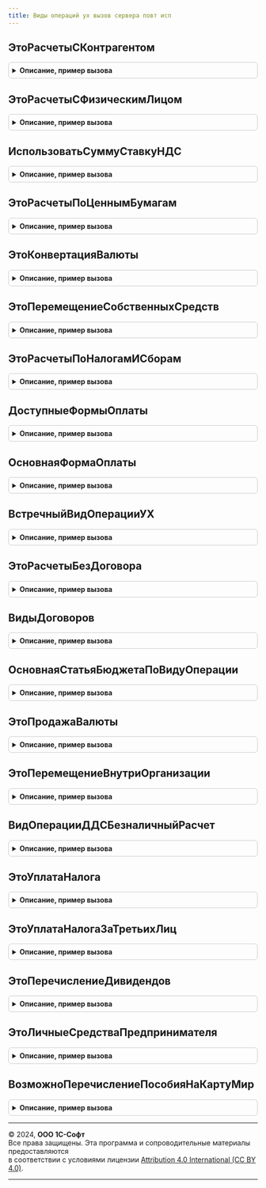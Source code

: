 ```yaml
---
title: Виды операций ух вызов сервера повт исп
---
```



## ЭтоРасчетыСКонтрагентом
<details style="margin: 1em 0; padding: 0.5em; border: 1px solid #ccc; border-radius: 6px;">

<summary style="font-weight: bold; cursor: pointer;">Описание, пример вызова</summary>

```bsl

Функция ЭтоРасчетыСКонтрагентом(ВидОперацииУХ) Экспорт
```

Пример вызова
```bsl
Результат = ВидыОперацийУХВызовСервераПовтИсп.ЭтоРасчетыСКонтрагентом(ВидОперацииУХ) 
```
</details>

## ЭтоРасчетыСФизическимЛицом
<details style="margin: 1em 0; padding: 0.5em; border: 1px solid #ccc; border-radius: 6px;">

<summary style="font-weight: bold; cursor: pointer;">Описание, пример вызова</summary>

```bsl

Функция ЭтоРасчетыСФизическимЛицом(ВидОперацииУХ) Экспорт
```

Пример вызова
```bsl
Результат = ВидыОперацийУХВызовСервераПовтИсп.ЭтоРасчетыСФизическимЛицом(ВидОперацииУХ) 
```
</details>

## ИспользоватьСуммуСтавкуНДС
<details style="margin: 1em 0; padding: 0.5em; border: 1px solid #ccc; border-radius: 6px;">

<summary style="font-weight: bold; cursor: pointer;">Описание, пример вызова</summary>

```bsl

Функция ИспользоватьСуммуСтавкуНДС(ВидОперацииУХ) Экспорт
```

Пример вызова
```bsl
Результат = ВидыОперацийУХВызовСервераПовтИсп.ИспользоватьСуммуСтавкуНДС(ВидОперацииУХ) 
```
</details>

## ЭтоРасчетыПоЦеннымБумагам
<details style="margin: 1em 0; padding: 0.5em; border: 1px solid #ccc; border-radius: 6px;">

<summary style="font-weight: bold; cursor: pointer;">Описание, пример вызова</summary>

```bsl

Функция ЭтоРасчетыПоЦеннымБумагам(ВидОперацииУХ) Экспорт
```

Пример вызова
```bsl
Результат = ВидыОперацийУХВызовСервераПовтИсп.ЭтоРасчетыПоЦеннымБумагам(ВидОперацииУХ) 
```
</details>

## ЭтоКонвертацияВалюты
<details style="margin: 1em 0; padding: 0.5em; border: 1px solid #ccc; border-radius: 6px;">

<summary style="font-weight: bold; cursor: pointer;">Описание, пример вызова</summary>

```bsl

Функция ЭтоКонвертацияВалюты(ВидОперацииУХ) Экспорт
```

Пример вызова
```bsl
Результат = ВидыОперацийУХВызовСервераПовтИсп.ЭтоКонвертацияВалюты(ВидОперацииУХ) 
```
</details>

## ЭтоПеремещениеСобственныхСредств
<details style="margin: 1em 0; padding: 0.5em; border: 1px solid #ccc; border-radius: 6px;">

<summary style="font-weight: bold; cursor: pointer;">Описание, пример вызова</summary>

```bsl

Функция ЭтоПеремещениеСобственныхСредств(ВидОперацииУХ) Экспорт
```

Пример вызова
```bsl
Результат = ВидыОперацийУХВызовСервераПовтИсп.ЭтоПеремещениеСобственныхСредств(ВидОперацииУХ) 
```
</details>

## ЭтоРасчетыПоНалогамИСборам
<details style="margin: 1em 0; padding: 0.5em; border: 1px solid #ccc; border-radius: 6px;">

<summary style="font-weight: bold; cursor: pointer;">Описание, пример вызова</summary>

```bsl

Функция ЭтоРасчетыПоНалогамИСборам(ВидОперацииУХ) Экспорт
```

Пример вызова
```bsl
Результат = ВидыОперацийУХВызовСервераПовтИсп.ЭтоРасчетыПоНалогамИСборам(ВидОперацииУХ) 
```
</details>

## ДоступныеФормыОплаты
<details style="margin: 1em 0; padding: 0.5em; border: 1px solid #ccc; border-radius: 6px;">

<summary style="font-weight: bold; cursor: pointer;">Описание, пример вызова</summary>

```bsl

Функция ДоступныеФормыОплаты(ВидОперацииУХ) Экспорт
```

Пример вызова
```bsl
Результат = ВидыОперацийУХВызовСервераПовтИсп.ДоступныеФормыОплаты(ВидОперацииУХ) 
```
</details>

## ОсновнаяФормаОплаты
<details style="margin: 1em 0; padding: 0.5em; border: 1px solid #ccc; border-radius: 6px;">

<summary style="font-weight: bold; cursor: pointer;">Описание, пример вызова</summary>

```bsl

Функция ОсновнаяФормаОплаты(ВидОперацииУХ) Экспорт
```

Пример вызова
```bsl
Результат = ВидыОперацийУХВызовСервераПовтИсп.ОсновнаяФормаОплаты(ВидОперацииУХ) 
```
</details>

## ВстречныйВидОперацииУХ
<details style="margin: 1em 0; padding: 0.5em; border: 1px solid #ccc; border-radius: 6px;">

<summary style="font-weight: bold; cursor: pointer;">Описание, пример вызова</summary>

```bsl

Функция ВстречныйВидОперацииУХ(ВидОперацииУХ) Экспорт
```

Пример вызова
```bsl
Результат = ВидыОперацийУХВызовСервераПовтИсп.ВстречныйВидОперацииУХ(ВидОперацииУХ) 
```
</details>

## ЭтоРасчетыБезДоговора
<details style="margin: 1em 0; padding: 0.5em; border: 1px solid #ccc; border-radius: 6px;">

<summary style="font-weight: bold; cursor: pointer;">Описание, пример вызова</summary>

```bsl

Функция ЭтоРасчетыБезДоговора(ВидОперацииУХ) Экспорт
```

Пример вызова
```bsl
Результат = ВидыОперацийУХВызовСервераПовтИсп.ЭтоРасчетыБезДоговора(ВидОперацииУХ) 
```
</details>

## ВидыДоговоров
<details style="margin: 1em 0; padding: 0.5em; border: 1px solid #ccc; border-radius: 6px;">

<summary style="font-weight: bold; cursor: pointer;">Описание, пример вызова</summary>

```bsl

// Возвращает массив видов договоров, разрешенных для ВидаОперацииУХ
Функция ВидыДоговоров(ВидОперацииУХ) Экспорт
```

Пример вызова
```bsl
Результат = ВидыОперацийУХВызовСервераПовтИсп.ВидыДоговоров(ВидОперацииУХ) 
```
</details>

## ОсновнаяСтатьяБюджетаПоВидуОперации
<details style="margin: 1em 0; padding: 0.5em; border: 1px solid #ccc; border-radius: 6px;">

<summary style="font-weight: bold; cursor: pointer;">Описание, пример вызова</summary>

```bsl

// Возвращает основную статью бюджета по виду операции УХ
Функция ОсновнаяСтатьяБюджетаПоВидуОперации(ВидОперацииУХ) Экспорт
```

Пример вызова
```bsl
Результат = ВидыОперацийУХВызовСервераПовтИсп.ОсновнаяСтатьяБюджетаПоВидуОперации(ВидОперацииУХ) 
```
</details>

## ЭтоПродажаВалюты
<details style="margin: 1em 0; padding: 0.5em; border: 1px solid #ccc; border-radius: 6px;">

<summary style="font-weight: bold; cursor: pointer;">Описание, пример вызова</summary>

```bsl

// Возвращает истина если это операция продажи валюты
Функция ЭтоПродажаВалюты(ВидОперацииУХ) Экспорт
```

Пример вызова
```bsl
Результат = ВидыОперацийУХВызовСервераПовтИсп.ЭтоПродажаВалюты(ВидОперацииУХ) 
```
</details>

## ЭтоПеремещениеВнутриОрганизации
<details style="margin: 1em 0; padding: 0.5em; border: 1px solid #ccc; border-radius: 6px;">

<summary style="font-weight: bold; cursor: pointer;">Описание, пример вызова</summary>

```bsl

// Возвращает истина если это операция перемещения внутри организаци
Функция ЭтоПеремещениеВнутриОрганизации(ВидОперацииУХ) Экспорт
```

Пример вызова
```bsl
Результат = ВидыОперацийУХВызовСервераПовтИсп.ЭтоПеремещениеВнутриОрганизации(ВидОперацииУХ) 
```
</details>

## ВидОперацииДДСБезналичныйРасчет
<details style="margin: 1em 0; padding: 0.5em; border: 1px solid #ccc; border-radius: 6px;">

<summary style="font-weight: bold; cursor: pointer;">Описание, пример вызова</summary>

```bsl

Функция ВидОперацииДДСБезналичныйРасчет(ВидОперацииУХ) Экспорт
```

Пример вызова
```bsl
Результат = ВидыОперацийУХВызовСервераПовтИсп.ВидОперацииДДСБезналичныйРасчет(ВидОперацииУХ) 
```
</details>

## ЭтоУплатаНалога
<details style="margin: 1em 0; padding: 0.5em; border: 1px solid #ccc; border-radius: 6px;">

<summary style="font-weight: bold; cursor: pointer;">Описание, пример вызова</summary>

```bsl

Функция ЭтоУплатаНалога(ВидОперацииУХ) Экспорт
```

Пример вызова
```bsl
Результат = ВидыОперацийУХВызовСервераПовтИсп.ЭтоУплатаНалога(ВидОперацииУХ) 
```
</details>

## ЭтоУплатаНалогаЗаТретьихЛиц
<details style="margin: 1em 0; padding: 0.5em; border: 1px solid #ccc; border-radius: 6px;">

<summary style="font-weight: bold; cursor: pointer;">Описание, пример вызова</summary>

```bsl

Функция ЭтоУплатаНалогаЗаТретьихЛиц(ВидОперацииУХ) Экспорт
```

Пример вызова
```bsl
Результат = ВидыОперацийУХВызовСервераПовтИсп.ЭтоУплатаНалогаЗаТретьихЛиц(ВидОперацииУХ) 
```
</details>

## ЭтоПеречислениеДивидендов
<details style="margin: 1em 0; padding: 0.5em; border: 1px solid #ccc; border-radius: 6px;">

<summary style="font-weight: bold; cursor: pointer;">Описание, пример вызова</summary>

```bsl

Функция ЭтоПеречислениеДивидендов(ВидОперацииУХ) Экспорт
```

Пример вызова
```bsl
Результат = ВидыОперацийУХВызовСервераПовтИсп.ЭтоПеречислениеДивидендов(ВидОперацииУХ) 
```
</details>

## ЭтоЛичныеСредстваПредпринимателя
<details style="margin: 1em 0; padding: 0.5em; border: 1px solid #ccc; border-radius: 6px;">

<summary style="font-weight: bold; cursor: pointer;">Описание, пример вызова</summary>

```bsl

Функция ЭтоЛичныеСредстваПредпринимателя(ВидОперацииУХ) Экспорт
```

Пример вызова
```bsl
Результат = ВидыОперацийУХВызовСервераПовтИсп.ЭтоЛичныеСредстваПредпринимателя(ВидОперацииУХ) 
```
</details>

## ВозможноПеречислениеПособияНаКартуМир
<details style="margin: 1em 0; padding: 0.5em; border: 1px solid #ccc; border-radius: 6px;">

<summary style="font-weight: bold; cursor: pointer;">Описание, пример вызова</summary>

```bsl

Функция ВозможноПеречислениеПособияНаКартуМир(ВидОперацииУХ) Экспорт
```

Пример вызова
```bsl
Результат = ВидыОперацийУХВызовСервераПовтИсп.ВозможноПеречислениеПособияНаКартуМир(ВидОперацииУХ) 
```
</details>

---

© 2024, **ООО 1С-Софт**  
Все права защищены. Эта программа и сопроводительные материалы предоставляются  
в соответствии с условиями лицензии [Attribution 4.0 International (CC BY 4.0)](https://creativecommons.org/licenses/by/4.0/legalcode).

---
